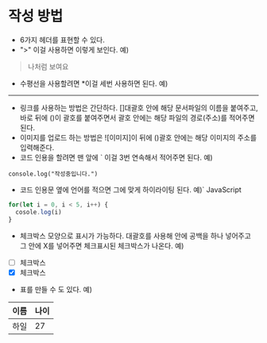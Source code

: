 # 작성 방법

- 6가지 헤더를 표현할 수 있다.
- ">" 이걸 사용하면 이렇게 보인다. 예)
> 나처럼 보여요
- 수평선을 사용할려면 *이걸 세번 사용하면 된다. 예)
***
- 링크를 사용하는 방법은 간단하다. []대괄호 안에 해당 문서파일의 이름을 붙여주고, 바로 뒤에 ()이 괄호를 붙여주면서 괄호 안에는 해당 파일의 경로(주소)를 적어주면 된다.
- 이미지를 업로드 하는 방법은 ![이미지]이 뒤에 ()괄호 안에는 해당 이미지의 주소를 입력해준다.
- 코드 인용을 할려면 맨 앞에 ` 이걸 3번 연속해서 적어주면 된다. 예)
```
console.log("작성중입니다.")
```
- 코드 인용문 옆에 언어를 적으면 그에 맞게 하이라이팅 된다. 예)` JavaScript
```JavaScript
for(let i = 0, i < 5, i++) {
  cosole.log(i)
}
```
- 체크박스 모양으로 표시가 가능하다. 대괄호를 사용해 안에 공백을 하나 넣어주고 그 안에 X를 넣어주면 체크표시된 체크박스가 나온다. 예)
- [ ] 체크박스
- [x] 체크박스 
- 표를 만들 수 도 있다. 예)

이름  | 나이
----- | -----
하일  | 27
